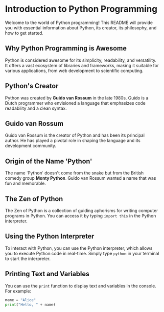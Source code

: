 # Introduction to Python Programming

Welcome to the world of Python programming! This README will provide you with essential information about Python, its creator, its philosophy, and how to get started.

## Why Python Programming is Awesome

Python is considered awesome for its simplicity, readability, and versatility. It offers a vast ecosystem of libraries and frameworks, making it suitable for various applications, from web development to scientific computing.

## Python's Creator

Python was created by **Guido van Rossum** in the late 1980s. Guido is a Dutch programmer who envisioned a language that emphasizes code readability and a clean syntax.

## Guido van Rossum

Guido van Rossum is the creator of Python and has been its principal author. He has played a pivotal role in shaping the language and its development community.

## Origin of the Name 'Python'

The name 'Python' doesn't come from the snake but from the British comedy group **Monty Python**. Guido van Rossum wanted a name that was fun and memorable.

## The Zen of Python

The Zen of Python is a collection of guiding aphorisms for writing computer programs in Python. You can access it by typing `import this` in the Python interpreter.

## Using the Python Interpreter

To interact with Python, you can use the Python interpreter, which allows you to execute Python code in real-time. Simply type `python` in your terminal to start the interpreter.

## Printing Text and Variables

You can use the `print` function to display text and variables in the console. For example:

```python
name = "Alice"
print("Hello, " + name)
